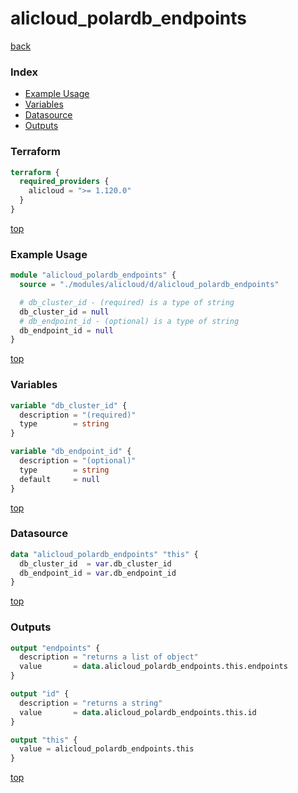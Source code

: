 # alicloud_polardb_endpoints

[back](../alicloud.md)

### Index

- [Example Usage](#example-usage)
- [Variables](#variables)
- [Datasource](#datasource)
- [Outputs](#outputs)

### Terraform

```terraform
terraform {
  required_providers {
    alicloud = ">= 1.120.0"
  }
}
```

[top](#index)

### Example Usage

```terraform
module "alicloud_polardb_endpoints" {
  source = "./modules/alicloud/d/alicloud_polardb_endpoints"

  # db_cluster_id - (required) is a type of string
  db_cluster_id = null
  # db_endpoint_id - (optional) is a type of string
  db_endpoint_id = null
}
```

[top](#index)

### Variables

```terraform
variable "db_cluster_id" {
  description = "(required)"
  type        = string
}

variable "db_endpoint_id" {
  description = "(optional)"
  type        = string
  default     = null
}
```

[top](#index)

### Datasource

```terraform
data "alicloud_polardb_endpoints" "this" {
  db_cluster_id  = var.db_cluster_id
  db_endpoint_id = var.db_endpoint_id
}
```

[top](#index)

### Outputs

```terraform
output "endpoints" {
  description = "returns a list of object"
  value       = data.alicloud_polardb_endpoints.this.endpoints
}

output "id" {
  description = "returns a string"
  value       = data.alicloud_polardb_endpoints.this.id
}

output "this" {
  value = alicloud_polardb_endpoints.this
}
```

[top](#index)